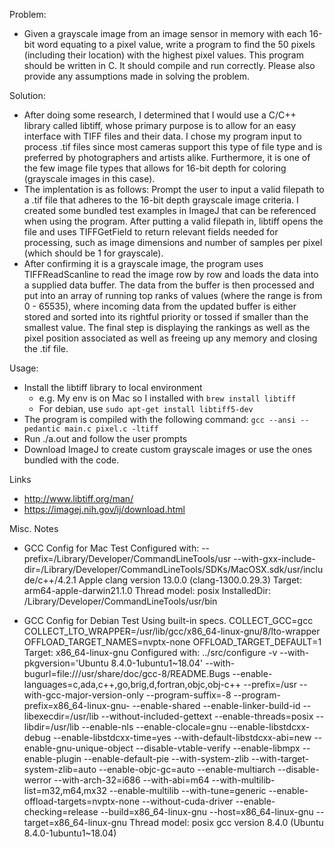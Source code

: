 Problem: 
- Given a grayscale image from an image sensor in memory with each 16-bit word equating to a pixel value, write a program to find the 50 pixels (including their location) with the highest pixel values. This program should be written in C. It should compile and run correctly. Please also provide any assumptions made in solving the problem.

Solution: 
- After doing some research, I determined that I would use a C/C++ library called libtiff, whose primary purpose is to allow for an easy interface with TIFF files and their data.  I chose my program input to process .tif files since most cameras support this type of file type and is preferred by photographers and artists alike.  Furthermore, it is one of the few image file types that allows for 16-bit depth for coloring (grayscale images in this case).
- The implentation is as follows: Prompt the user to input a valid filepath to a .tif file that adheres to the 16-bit depth grayscale image criteria.  I created some bundled test examples in ImageJ that can be referenced when using the program.  After putting a valid filepath in, libtiff opens the file and uses TIFFGetField to return relevant fields needed for processing, such as image dimensions and number of samples per pixel (which should be 1 for grayscale).
- After confirming it is a grayscale image, the program uses TIFFReadScanline to read the image row by row and loads the data into a supplied data buffer. The data from the buffer is then processed and put into an array of running top ranks of values (where the range is from 0 - 65535), where incoming data from the updated buffer is either stored and sorted into its rightful priority or tossed if smaller than the smallest value.  The final step is displaying the rankings as well as the pixel position associated as well as freeing up any memory and closing the .tif file.

Usage:
- Install the libtiff library to local environment
    - e.g. My env is on Mac so I installed with `brew install libtiff`
    - For debian, use `sudo apt-get install libtiff5-dev` 
- The program is compiled with the following command: `gcc --ansi --pedantic main.c pixel.c -ltiff`
- Run ./a.out and follow the user prompts
- Download ImageJ to create custom grayscale images or use the ones bundled with the code.


Links
- http://www.libtiff.org/man/
- https://imagej.nih.gov/ij/download.html

Misc. Notes
- GCC Config for Mac Test
Configured with: --prefix=/Library/Developer/CommandLineTools/usr --with-gxx-include-dir=/Library/Developer/CommandLineTools/SDKs/MacOSX.sdk/usr/include/c++/4.2.1
Apple clang version 13.0.0 (clang-1300.0.29.3)
Target: arm64-apple-darwin21.1.0
Thread model: posix
InstalledDir: /Library/Developer/CommandLineTools/usr/bin

- GCC Config for Debian Test
Using built-in specs.
COLLECT_GCC=gcc
COLLECT_LTO_WRAPPER=/usr/lib/gcc/x86_64-linux-gnu/8/lto-wrapper
OFFLOAD_TARGET_NAMES=nvptx-none
OFFLOAD_TARGET_DEFAULT=1
Target: x86_64-linux-gnu
Configured with: ../src/configure -v --with-pkgversion='Ubuntu 8.4.0-1ubuntu1~18.04' --with-bugurl=file:///usr/share/doc/gcc-8/README.Bugs --enable-languages=c,ada,c++,go,brig,d,fortran,objc,obj-c++ --prefix=/usr --with-gcc-major-version-only --program-suffix=-8 --program-prefix=x86_64-linux-gnu- --enable-shared --enable-linker-build-id --libexecdir=/usr/lib --without-included-gettext --enable-threads=posix --libdir=/usr/lib --enable-nls --enable-clocale=gnu --enable-libstdcxx-debug --enable-libstdcxx-time=yes --with-default-libstdcxx-abi=new --enable-gnu-unique-object --disable-vtable-verify --enable-libmpx --enable-plugin --enable-default-pie --with-system-zlib --with-target-system-zlib=auto --enable-objc-gc=auto --enable-multiarch --disable-werror --with-arch-32=i686 --with-abi=m64 --with-multilib-list=m32,m64,mx32 --enable-multilib --with-tune=generic --enable-offload-targets=nvptx-none --without-cuda-driver --enable-checking=release --build=x86_64-linux-gnu --host=x86_64-linux-gnu --target=x86_64-linux-gnu
Thread model: posix
gcc version 8.4.0 (Ubuntu 8.4.0-1ubuntu1~18.04)
